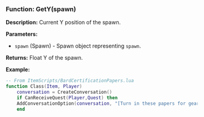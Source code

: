 ### Function: GetY(spawn)

**Description:**
Current Y position of the spawn.

**Parameters:**
- `spawn` (Spawn) - Spawn object representing `spawn`.

**Returns:** Float Y of the spawn.

**Example:**

```lua
-- From ItemScripts/BardCertificationPapers.lua
function Class(Item, Player)
    conversation = CreateConversation()
    if CanReceiveQuest(Player,Quest) then
    AddConversationOption(conversation, "[Turn in these papers for gear]","QuestStart")
    end
```
